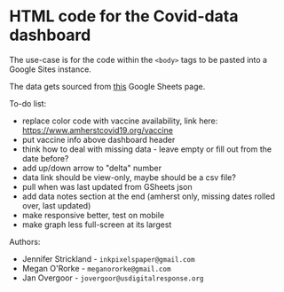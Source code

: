 
# HTML code for the Covid-data dashboard

The use-case is for the code within the `<body>` tags to be pasted into a Google Sites instance.

The data gets sourced from [this](https://docs.google.com/spreadsheets/d/16YiakYsj_PkZjN6PSnY-6xhUDBjEH4hWkcQQPIcxV3w) Google Sheets page.


To-do list:

* replace color code with vaccine availability, link here: https://www.amherstcovid19.org/vaccine
* put vaccine info above dashboard header
* think how to deal with missing data - leave empty or fill out from the date before?
* add up/down arrow to "delta" number
* data link should be view-only, maybe should be a csv file?
* pull when was last updated from GSheets json
* add data notes section at the end (amherst only, missing dates rolled over, last updated)
* make responsive better, test on mobile
* make graph less full-screen at its largest

Authors:

* Jennifer Strickland - `inkpixelspaper@gmail.com`
* Megan O'Rorke - `meganororke@gmail.com`
* Jan Overgoor - `jovergoor@usdigitalresponse.org`
